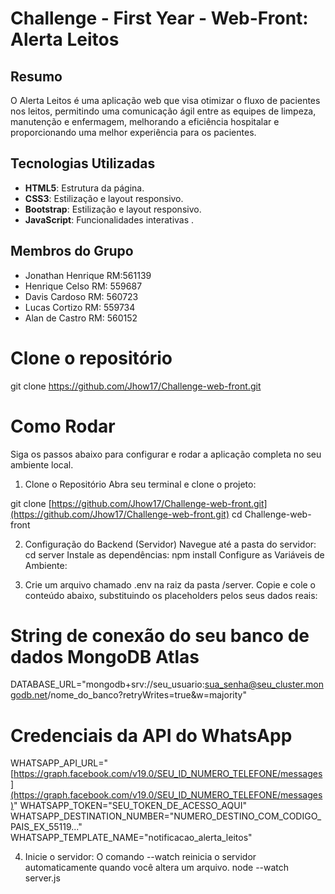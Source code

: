 ﻿# Challenge - First Year - Web-Front: Alerta Leitos

## Resumo
O Alerta Leitos é uma aplicação web que visa otimizar o fluxo de pacientes nos leitos, permitindo uma comunicação ágil entre as equipes de limpeza, manutenção e enfermagem, melhorando a eficiência hospitalar e proporcionando uma melhor experiência para os pacientes.

## Tecnologias Utilizadas
- **HTML5**: Estrutura da página.
- **CSS3**: Estilização e layout responsivo.
- **Bootstrap**: Estilização e layout responsivo.
- **JavaScript**: Funcionalidades interativas .

## Membros do Grupo
- Jonathan Henrique RM:561139
- Henrique Celso RM: 559687
- Davis Cardoso RM: 560723
- Lucas Cortizo RM: 559734
- Alan de Castro RM: 560152

# Clone o repositório
git clone https://github.com/Jhow17/Challenge-web-front.git

# Como Rodar 
Siga os passos abaixo para configurar e rodar a aplicação completa no seu ambiente local.
1. Clone o Repositório
Abra seu terminal e clone o projeto:

git clone [https://github.com/Jhow17/Challenge-web-front.git](https://github.com/Jhow17/Challenge-web-front.git)
cd Challenge-web-front

2. Configuração do Backend (Servidor)
Navegue até a pasta do servidor: cd server
Instale as dependências:
npm install
Configure as Variáveis de Ambiente:

3. Crie um arquivo chamado .env na raiz da pasta /server.
Copie e cole o conteúdo abaixo, substituindo os placeholders pelos seus dados reais:
# String de conexão do seu banco de dados MongoDB Atlas
DATABASE_URL="mongodb+srv://seu_usuario:sua_senha@seu_cluster.mongodb.net/nome_do_banco?retryWrites=true&w=majority"
# Credenciais da API do WhatsApp
WHATSAPP_API_URL="[https://graph.facebook.com/v19.0/SEU_ID_NUMERO_TELEFONE/messages](https://graph.facebook.com/v19.0/SEU_ID_NUMERO_TELEFONE/messages)"
WHATSAPP_TOKEN="SEU_TOKEN_DE_ACESSO_AQUI"
WHATSAPP_DESTINATION_NUMBER="NUMERO_DESTINO_COM_CODIGO_PAIS_EX_55119..."
WHATSAPP_TEMPLATE_NAME="notificacao_alerta_leitos"

4. Inicie o servidor:
O comando --watch reinicia o servidor automaticamente quando você altera um arquivo.
node --watch server.js


